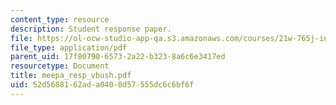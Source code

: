 ```yaml
---
content_type: resource
description: Student response paper.
file: https://ol-ocw-studio-app-qa.s3.amazonaws.com/courses/21w-765j-interactive-and-non-linear-narrative-theory-and-practice-spring-2004/52d5688162ada0408d57555dc6c6bf6f_meepa_resp_vbush.pdf
file_type: application/pdf
parent_uid: 17f80790-6573-2a22-b323-8a6c6e3417ed
resourcetype: Document
title: meepa_resp_vbush.pdf
uid: 52d56881-62ad-a040-8d57-555dc6c6bf6f
---
```

